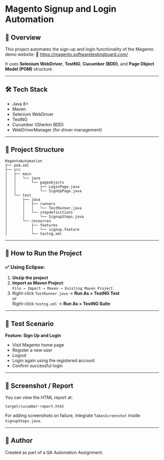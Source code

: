 # Magento Signup and Login Automation

## 📌 Overview

This project automates the sign-up and login functionality of the Magento demo website:
🔗 https://magento.softwaretestingboard.com/

It uses **Selenium WebDriver**, **TestNG**, **Cucumber (BDD)**, and **Page Object Model (POM)** structure.

---

## 🛠 Tech Stack

- Java 8+
- Maven
- Selenium WebDriver
- TestNG
- Cucumber (Gherkin BDD)
- WebDriverManager (for driver management)

---

## 📁 Project Structure

```
MagentoAutomation
├── pom.xml
├── src
│   ├── main
│   │   └── java
│   │       └── pageobjects
│   │           ├── LoginPage.java
│   │           └── SignUpPage.java
│   └── test
│       ├── java
│       │   ├── runners
│       │   │   └── TestRunner.java
│       │   └── stepdefinitions
│       │       └── SignupSteps.java
│       └── resources
│           ├── features
│           │   └── signup.feature
│           └── testng.xml
```

---

## 🚀 How to Run the Project

### ✅ Using Eclipse:
1. **Unzip the project**
2. **Import as Maven Project**:  
   `File → Import → Maven → Existing Maven Project`
3. Right-click `TestRunner.java` → **Run As > TestNG Test**  
   _or_  
   Right-click `testng.xml` → **Run As > TestNG Suite**

---

## 🧪 Test Scenario

**Feature: Sign Up and Login**
- Visit Magento home page
- Register a new user
- Logout
- Login again using the registered account
- Confirm successful login

---

## 📸 Screenshot / Report

You can view the HTML report at:
```
target/cucumber-report.html
```

For adding screenshots on failure, integrate `TakesScreenshot` inside `SignupSteps.java`.

---

## 🧑 Author

Created as part of a QA Automation Assignment.
